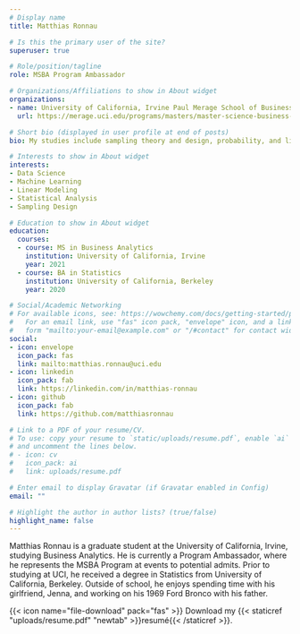 ```yaml
---
# Display name
title: Matthias Ronnau

# Is this the primary user of the site?
superuser: true

# Role/position/tagline
role: MSBA Program Ambassador

# Organizations/Affiliations to show in About widget
organizations:
- name: University of California, Irvine Paul Merage School of Business
  url: https://merage.uci.edu/programs/masters/master-science-business-analytics/index.html

# Short bio (displayed in user profile at end of posts)
bio: My studies include sampling theory and design, probability, and linear modeling. I love camping, working on cars, and spending time with my family.

# Interests to show in About widget
interests:
- Data Science
- Machine Learning
- Linear Modeling
- Statistical Analysis
- Sampling Design

# Education to show in About widget
education:
  courses:
  - course: MS in Business Analytics
    institution: University of California, Irvine
    year: 2021
  - course: BA in Statistics
    institution: University of California, Berkeley
    year: 2020

# Social/Academic Networking
# For available icons, see: https://wowchemy.com/docs/getting-started/page-builder/#icons
#   For an email link, use "fas" icon pack, "envelope" icon, and a link in the
#   form "mailto:your-email@example.com" or "/#contact" for contact widget.
social:
- icon: envelope
  icon_pack: fas
  link: mailto:matthias.ronnau@uci.edu
- icon: linkedin
  icon_pack: fab
  link: https://linkedin.com/in/matthias-ronnau
- icon: github
  icon_pack: fab
  link: https://github.com/matthiasronnau

# Link to a PDF of your resume/CV.
# To use: copy your resume to `static/uploads/resume.pdf`, enable `ai` icons in `params.toml`, 
# and uncomment the lines below.
# - icon: cv
#   icon_pack: ai
#   link: uploads/resume.pdf

# Enter email to display Gravatar (if Gravatar enabled in Config)
email: ""

# Highlight the author in author lists? (true/false)
highlight_name: false
---
```


Matthias Ronnau is a graduate student at the University of California, Irvine, studying Business Analytics. He is currently a Program Ambassador, where he represents the MSBA Program at events to potential admits. Prior to studying at UCI, he received a degree in Statistics from University of California, Berkeley. Outside of school, he enjoys spending time with his girlfriend, Jenna, and working on his 1969 Ford Bronco with his father.

{{< icon name="file-download" pack="fas" >}} Download my {{< staticref "uploads/resume.pdf" "newtab" >}}resumé{{< /staticref >}}.

